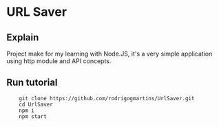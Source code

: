 # URL Saver

## Explain
Project make for my learning with Node.JS, it's a very simple application using http module and API concepts.

## Run tutorial
```
    git clone https://github.com/rodrigogmartins/UrlSaver.git
    cd UrlSaver
    npm i
    npm start
```